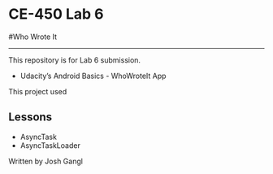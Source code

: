 # CE-450 Lab 6
#Who Wrote It

---
This repository is for Lab 6 submission.

- Udacity’s Android Basics - WhoWroteIt App

This project used

## Lessons
 
- AsyncTask
- AsyncTaskLoader


Written by Josh Gangl

